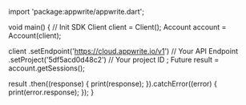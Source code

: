 import 'package:appwrite/appwrite.dart';

void main() { // Init SDK
  Client client = Client();
  Account account = Account(client);

  client
    .setEndpoint('https://cloud.appwrite.io/v1') // Your API Endpoint
    .setProject('5df5acd0d48c2') // Your project ID
  ;
  Future result = account.getSessions();

  result
    .then((response) {
      print(response);
    }).catchError((error) {
      print(error.response);
  });
}
